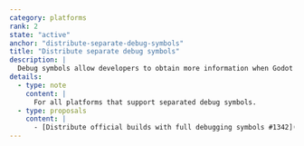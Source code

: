 ```yaml
---
category: platforms
rank: 2
state: "active"
anchor: "distribute-separate-debug-symbols"
title: "Distribute separate debug symbols"
description: |
  Debug symbols allow developers to obtain more information when Godot crashes or logs an error. Currently, developers will only have debug symbols if they compile the engine from scratch. By distributing debug symbols for the official builds, developers would be able to easily diagnose crashes without making a custom build of the engine.
details:
  - type: note
    content: |
      For all platforms that support separated debug symbols.
  - type: proposals
    content: |
      - [Distribute official builds with full debugging symbols #1342](https://github.com/godotengine/godot-proposals/issues/1342)
---
```

